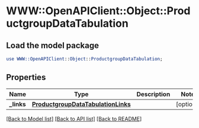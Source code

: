 # WWW::OpenAPIClient::Object::ProductgroupDataTabulation

## Load the model package
```perl
use WWW::OpenAPIClient::Object::ProductgroupDataTabulation;
```

## Properties
Name | Type | Description | Notes
------------ | ------------- | ------------- | -------------
**_links** | [**ProductgroupDataTabulationLinks**](ProductgroupDataTabulationLinks.md) |  | [optional] 

[[Back to Model list]](../README.md#documentation-for-models) [[Back to API list]](../README.md#documentation-for-api-endpoints) [[Back to README]](../README.md)


